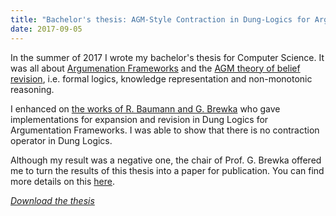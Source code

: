 ```yaml
---
title: "Bachelor's thesis: AGM-Style Contraction in Dung-Logics for Argumentation Frameworks"
date: 2017-09-05
---
```


In the summer of 2017 I wrote my bachelor's thesis for Computer Science.
It was  all about [Argumenation Frameworks](https://en.wikipedia.org/wiki/Argumentation_framework) and the [AGM theory of belief revision](https://en.wikipedia.org/wiki/Belief_revision), i.e. formal logics, knowledge representation and non-monotonic reasoning.

I enhanced on [the works of R. Baumann and G. Brewka](https://www.informatik.uni-leipzig.de/~baumann/papers/ijcaiBR.pdf) who gave implementations for expansion and revision in Dung Logics for Argumentation Frameworks.
I was able to show that there is no contraction operator in Dung Logics.

Although my result was a negative one, the chair of Prof. G. Brewka offered me to turn the results of this thesis into a paper for publication.
You can find more details on this [here](/works/jelia).

[*Download the thesis*](/doc/agm_contraction_ba.pdf)
